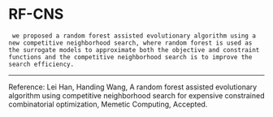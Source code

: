 # RF-CNS
     we proposed a random forest assisted evolutionary algorithm using a new competitive neighborhood search, where random forest is used as the surrogate models to approximate both the objective and constraint functions and the competitive neighborhood search is to improve the search efficiency.  
     
***
Reference: Lei Han, Handing Wang, A random forest assisted evolutionary algorithm using competitive neighborhood search for expensive constrained combinatorial optimization, Memetic Computing, Accepted.
